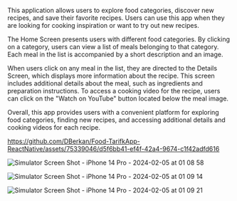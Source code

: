 This application allows users to explore food categories, discover new recipes, and save their favorite recipes. Users can use this app when they are looking for cooking inspiration or want to try out new recipes.

The Home Screen presents users with different food categories. By clicking on a category, users can view a list of meals belonging to that category. Each meal in the list is accompanied by a short description and an image.

When users click on any meal in the list, they are directed to the Details Screen, which displays more information about the recipe. This screen includes additional details about the meal, such as ingredients and preparation instructions. To access a cooking video for the recipe, users can click on the "Watch on YouTube" button located below the meal image.

Overall, this app provides users with a convenient platform for exploring food categories, finding new recipes, and accessing additional details and cooking videos for each recipe.


https://github.com/DBerkan/Food-TarifkApp-ReactNative/assets/75339046/d5f6bb41-ef4f-42a4-9674-c1f42adfd616


![Simulator Screen Shot - iPhone 14 Pro - 2024-02-05 at 01 08 58](https://github.com/DBerkan/Food-TarifkApp-ReactNative/assets/75339046/0fb96ffe-421d-49f2-a456-e6d7fa029002)

![Simulator Screen Shot - iPhone 14 Pro - 2024-02-05 at 01 09 14](https://github.com/DBerkan/Food-TarifkApp-ReactNative/assets/75339046/50944426-5dc1-406b-8421-45704f2e26c5)

![Simulator Screen Shot - iPhone 14 Pro - 2024-02-05 at 01 09 21](https://github.com/DBerkan/Food-TarifkApp-ReactNative/assets/75339046/b05d239f-6e7d-4ee6-9bb6-c2d0cb543256)


